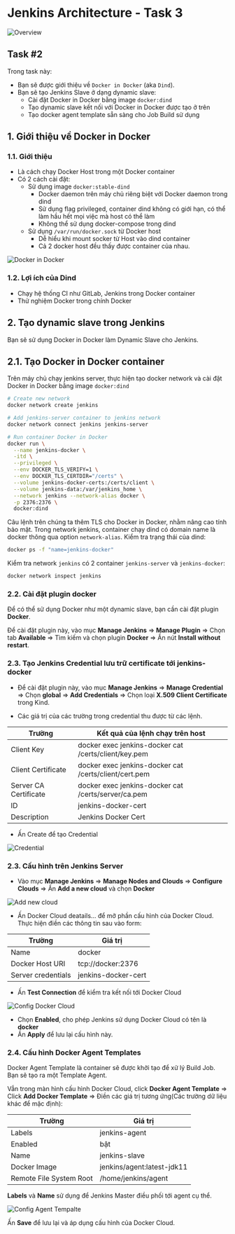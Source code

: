 # Jenkins Architecture - Task 3

![Overview](./images/docker_dind_intro.png)

## Task #2

Trong task này:
- Bạn sẽ được giới thiệu về `Docker in Docker` (aka `Dind`).
- Bạn sẽ tạo Jenkins Slave ở dạng dynamic slave:
  - Cài đặt Docker in Docker bằng image `docker:dind`
  - Tạo dynamic slave kết nối với Docker in Docker được tạo ở trên
  - Tạo docker agent template sẵn sàng cho Job Build sử dụng

## 1. Giới thiệu về Docker in Docker

### 1.1. Giới thiệu

- Là cách chạy Docker Host trong một Docker container
- Có 2 cách cài đặt:
  - Sử dụng image `docker:stable-dind`
    - Docker daemon trên máy chủ riêng biệt với Docker daemon trong dind
    - Sử dụng flag privileged, container dind không có giới hạn, có thể làm hầu hết mọi việc mà host có thể làm
    - Không thể sử dụng docker-compose trong dind
  - Sử dụng `/var/run/docker.sock` từ Docker host
    - Dễ hiểu khi mount socker từ Host vào dind container
    - Cả 2 docker host đều thấy được container của nhau.

![Docker in Docker](./images/docker_in_docker.png)
### 1.2. Lợi ích của Dind

- Chạy hệ thống CI như GitLab, Jenkins trong Docker container
- Thử nghiệm Docker trong chính Docker

## 2. Tạo dynamic slave trong Jenkins

Bạn sẽ sử dụng Docker in Docker làm Dynamic Slave cho Jenkins.

## 2.1. Tạo Docker in Docker container

Trên máy chủ chạy jenkins server, thực hiện tạo docker network và cài đặt Docker in Docker bằng image `docker:dind`

```bash
# Create new network
docker network create jenkins

# Add jenkins-server container to jenkins network
docker network connect jenkins jenkins-server

# Run container Docker in Docker
docker run \
  --name jenkins-docker \
  -itd \
  --privileged \
  --env DOCKER_TLS_VERIFY=1 \
  --env DOCKER_TLS_CERTDIR="/certs" \
  --volume jenkins-docker-certs:/certs/client \
  --volume jenkins-data:/var/jenkins_home \
  --network jenkins --network-alias docker \
  -p 2376:2376 \
  docker:dind
```

Câu lệnh trên chúng ta thêm TLS cho Docker in Docker, nhằm nâng cao tính bảo mật. Trong network jenkins, container chạy dind có domain name là docker thông qua option `network-alias`. Kiểm tra trạng thái của dind:

```bash
docker ps -f "name=jenkins-docker"
```

Kiểm tra network `jenkins` có 2 container `jenkins-server` và `jenkins-docker`:

```bash
docker network inspect jenkins
```
  
### 2.2. Cài đặt plugin docker

Để có thể sử dụng Docker như một dynamic slave, bạn cần cài đặt plugin **Docker**.

Để cài đặt plugin này, vào mục **Manage Jenkins** => **Manage Plugin** => Chọn tab **Available** => Tìm kiếm và chọn plugin **Docker** => Ấn nút **Install without restart**.

### 2.3. Tạo Jenkins Credential lưu trữ certificate tới jenkins-docker

- Để cài đặt plugin này, vào mục **Manage Jenkins** => **Manage Credential** => Chọn **global** => **Add Credentials** => Chọn loại **X.509 Client Certificate** trong Kind.

- Các giá trị của các trường trong credential thu được từ các lệnh.

| Trường                | Kết quả của lệnh chạy trên host                       |
|-----------------------|-------------------------------------------------------|
| Client Key            | docker exec jenkins-docker cat /certs/client/key.pem  |
| Client Certificate    | docker exec jenkins-docker cat /certs/client/cert.pem |
| Server CA Certificate | docker exec jenkins-docker cat /certs/server/ca.pem   |
| ID                    | jenkins-docker-cert                                   |
| Description           | Jenkins Docker Cert                                   |

- Ấn Create để tạo Credential

![Credential](./images/dind_credential.png)

### 2.3. Cấu hình trên Jenkins Server


- Vào mục **Manage Jenkins** => **Manage Nodes and Clouds** => **Configure Clouds** => Ấn **Add a new cloud** và chọn **Docker**

![Add new cloud](./images/add_cloud_docker.png)

- Ấn Docker Cloud deatails... để mở phần cấu hình của Docker Cloud. Thực hiện điền các thông tin sau vào form:

| Trường | Giá trị |  
|--|--|  
| Name | docker |  
| Docker Host URI | tcp://docker:2376 |  
| Server credentials | jenkins-docker-cert |  

- Ấn **Test Connection** để kiểm tra kết nối tới Docker Cloud

![Config Docker Cloud](./images/config_docker_cloud.png)

- Chọn **Enabled**, cho phép Jenkins sử dụng Docker Cloud có tên là **docker**
- Ấn **Apply** để lưu lại cấu hình này.

### 2.4. Cấu hình Docker Agent Templates

Docker Agent Template là container sẽ được khởi tạo để xử lý Build Job. Bạn sẽ tạo ra một Template Agent.

Vẫn trong màn hình cấu hình Docker Cloud, click **Docker Agent Template** => Click **Add Docker Template** => Điền các giá trị tương ứng(Các trường dữ liệu khác để mặc định):

| Trường | Giá trị |  
|--|--|  
| Labels | jenkins-agent |  
| Enabled | bật |  
| Name | jenkins-slave |  
| Docker Image | jenkins/agent:latest-jdk11 |
| Remote File System Root | /home/jenkins/agent |

**Labels** và **Name** sử dụng để Jenkins Master điều phối tới agent cụ thể.

![Config Agent Tempalte](./images/config_docker_template.png)

Ấn **Save** để lưu lại và áp dụng cấu hình của Docker Cloud.

